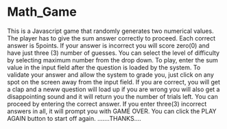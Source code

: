 # Math_Game
This is a Javascript game that randomly generates two numerical values. The player has to give the sum answer correctly to proceed. Each correct answer is 5points. If your answer is incorrect you will score zero(0) and have just three (3) number of guesses. You can select the level of difficulty by selecting maximum number from the drop down. 
To play, enter the sum value in the input field after the question is loaded by the system. 
To validate your answer and allow the system to grade you, just click on any spot on the screen away from the input field.
If you are correct, you will get a clap and a neww question will load up
if you are wrong you will also get a disappointing sound and it will return you the number of trials left. 
You can proceed by entering the correct answer.
If you enter three(3) incorrect answers in all, it will prompt you with GAME OVER.
You can click the PLAY AGAIN button to start off again.
.......THANKS....

